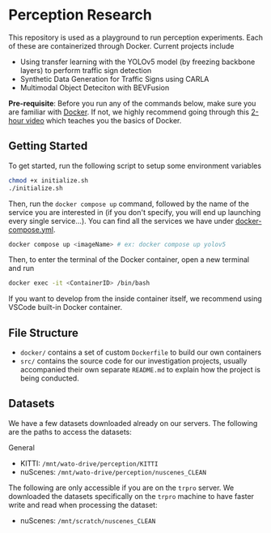# Perception Research
This repository is used as a playground to run perception experiments. Each of these are containerized through Docker. Current projects include 
- Using transfer learning with the YOLOv5 model (by freezing backbone layers) to perform traffic sign detection
- Synthetic Data Generation for Traffic Signs using CARLA
- Multimodal Object Deteciton with BEVFusion

**Pre-requisite**: Before you run any of the commands below, make sure you are familiar with [Docker](https://www.docker.com/). If not, we highly recommend going through this [2-hour video](https://www.youtube.com/watch?v=fqMOX6JJhGo) which teaches you the basics of Docker.

## Getting Started
To get started, run the following script to setup some environment variables

```bash
chmod +x initialize.sh
./initialize.sh
```

Then, run the `docker compose up` command, followed by the name of the service you are interested in (if you don't specify, you will end up launching every single service...). You can find all the services we have under [docker-compose.yml](./docker-compose.yml).
```bash
docker compose up <imageName> # ex: docker compose up yolov5
```

Then, to enter the terminal of the Docker container, open a new terminal and run
```bash
docker exec -it <ContainerID> /bin/bash
```

If you want to develop from the inside container itself, we recommend using VSCode built-in Docker container.

## File Structure
- `docker/` contains a set of custom `Dockerfile` to build our own containers
- `src/` contains the source code for our investigation projects, usually accompanied their own separate `README.md` to explain how the project is being conducted.

## Datasets
We have a few datasets downloaded already on our servers. The following are the paths to access the datasets:

General
- KITTI: `/mnt/wato-drive/perception/KITTI`
- nuScenes: `/mnt/wato-drive/perception/nuscenes_CLEAN`


The following are only accessible if you are on the `trpro` server. We downloaded the datasets specifically on the `trpro` machine to have faster write and read when processing the dataset:
- nuScenes: `/mnt/scratch/nuscenes_CLEAN`
